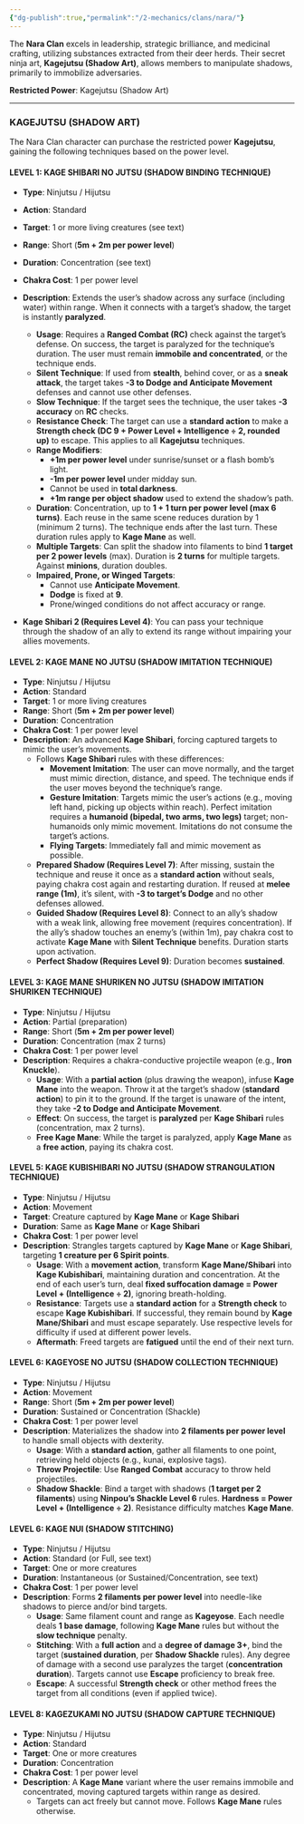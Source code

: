```yaml
---
{"dg-publish":true,"permalink":"/2-mechanics/clans/nara/"}
---
```


The **Nara Clan** excels in leadership, strategic brilliance, and medicinal crafting, utilizing substances extracted from their deer herds. Their secret ninja art, **Kagejutsu (Shadow Art)**, allows members to manipulate shadows, primarily to immobilize adversaries.

**Restricted Power**: Kagejutsu (Shadow Art)

---

### KAGEJUTSU (SHADOW ART)

The Nara Clan character can purchase the restricted power **Kagejutsu**, gaining the following techniques based on the power level.

#### LEVEL 1: KAGE SHIBARI NO JUTSU (SHADOW BINDING TECHNIQUE)

- **Type**: Ninjutsu / Hijutsu
- **Action**: Standard
- **Target**: 1 or more living creatures (see text)
- **Range**: Short (**5m + 2m per power level**)
- **Duration**: Concentration (see text)
- **Chakra Cost**: 1 per power level
- **Description**: Extends the user’s shadow across any surface (including water) within range. When it connects with a target’s shadow, the target is instantly **paralyzed**.
    - **Usage**: Requires a **Ranged Combat (RC)** check against the target’s defense. On success, the target is paralyzed for the technique’s duration. The user must remain **immobile and concentrated**, or the technique ends.
    - **Silent Technique**: If used from **stealth**, behind cover, or as a **sneak attack**, the target takes **-3 to Dodge and Anticipate Movement** defenses and cannot use other defenses.
    - **Slow Technique**: If the target sees the technique, the user takes **-3 accuracy** on **RC** checks.
    - **Resistance Check**: The target can use a **standard action** to make a **Strength check (DC 9 + Power Level + Intelligence ÷ 2, rounded up)** to escape. This applies to all **Kagejutsu** techniques.
    - **Range Modifiers**:
        - **+1m per power level** under sunrise/sunset or a flash bomb’s light.
        - **-1m per power level** under midday sun.
        - Cannot be used in **total darkness**.
        - **+1m range per object shadow** used to extend the shadow’s path.
    - **Duration**: Concentration, up to **1 + 1 turn per power level (max 6 turns)**. Each reuse in the same scene reduces duration by 1 (minimum 2 turns). The technique ends after the last turn. These duration rules apply to **Kage Mane** as well.
    - **Multiple Targets**: Can split the shadow into filaments to bind **1 target per 2 power levels** (max). Duration is **2 turns** for multiple targets. Against **minions**, duration doubles.
    - **Impaired, Prone, or Winged Targets**:
        - Cannot use **Anticipate Movement**.
        - **Dodge** is fixed at **9**.
        - Prone/winged conditions do not affect accuracy or range.

- **Kage Shibari 2 (Requires Level 4)**: You can pass your technique through the shadow of an ally to extend its range without impairing your allies movements.

#### LEVEL 2: KAGE MANE NO JUTSU (SHADOW IMITATION TECHNIQUE)

- **Type**: Ninjutsu / Hijutsu
- **Action**: Standard
- **Target**: 1 or more living creatures
- **Range**: Short (**5m + 2m per power level**)
- **Duration**: Concentration
- **Chakra Cost**: 1 per power level
- **Description**: An advanced **Kage Shibari**, forcing captured targets to mimic the user’s movements.
    - Follows **Kage Shibari** rules with these differences:
        - **Movement Imitation**: The user can move normally, and the target must mimic direction, distance, and speed. The technique ends if the user moves beyond the technique’s range.
        - **Gesture Imitation**: Targets mimic the user’s actions (e.g., moving left hand, picking up objects within reach). Perfect imitation requires a **humanoid (bipedal, two arms, two legs)** target; non-humanoids only mimic movement. Imitations do not consume the target’s actions.
        - **Flying Targets**: Immediately fall and mimic movement as possible.
    - **Prepared Shadow (Requires Level 7)**: After missing, sustain the technique and reuse it once as a **standard action** without seals, paying chakra cost again and restarting duration. If reused at **melee range (1m)**, it’s silent, with **-3 to target’s Dodge** and no other defenses allowed.
    - **Guided Shadow (Requires Level 8)**: Connect to an ally’s shadow with a weak link, allowing free movement (requires concentration). If the ally’s shadow touches an enemy’s (within 1m), pay chakra cost to activate **Kage Mane** with **Silent Technique** benefits. Duration starts upon activation.
    - **Perfect Shadow (Requires Level 9)**: Duration becomes **sustained**.

#### LEVEL 3: KAGE MANE SHURIKEN NO JUTSU (SHADOW IMITATION SHURIKEN TECHNIQUE)

- **Type**: Ninjutsu / Hijutsu
- **Action**: Partial (preparation)
- **Range**: Short (**5m + 2m per power level**)
- **Duration**: Concentration (max 2 turns)
- **Chakra Cost**: 1 per power level
- **Description**: Requires a chakra-conductive projectile weapon (e.g., **Iron Knuckle**).
    - **Usage**: With a **partial action** (plus drawing the weapon), infuse **Kage Mane** into the weapon. Throw it at the target’s shadow (**standard action**) to pin it to the ground. If the target is unaware of the intent, they take **-2 to Dodge and Anticipate Movement**.
    - **Effect**: On success, the target is **paralyzed** per **Kage Shibari** rules (concentration, max 2 turns).
    - **Free Kage Mane**: While the target is paralyzed, apply **Kage Mane** as a **free action**, paying its chakra cost.

#### LEVEL 5: KAGE KUBISHIBARI NO JUTSU (SHADOW STRANGULATION TECHNIQUE)

- **Type**: Ninjutsu / Hijutsu
- **Action**: Movement
- **Target**: Creature captured by **Kage Mane** or **Kage Shibari**
- **Duration**: Same as **Kage Mane** or **Kage Shibari**
- **Chakra Cost**: 1 per power level
- **Description**: Strangles targets captured by **Kage Mane** or **Kage Shibari**, targeting **1 creature per 6 Spirit points**.
    - **Usage**: With a **movement action**, transform **Kage Mane/Shibari** into **Kage Kubishibari**, maintaining duration and concentration. At the end of each user’s turn, deal **fixed suffocation damage = Power Level + (Intelligence ÷ 2)**, ignoring breath-holding.
    - **Resistance**: Targets use a **standard action** for a **Strength check** to escape **Kage Kubishibari**. If successful, they remain bound by **Kage Mane/Shibari** and must escape separately. Use respective levels for difficulty if used at different power levels.
    - **Aftermath**: Freed targets are **fatigued** until the end of their next turn.

#### LEVEL 6: KAGEYOSE NO JUTSU (SHADOW COLLECTION TECHNIQUE)

- **Type**: Ninjutsu / Hijutsu
- **Action**: Movement
- **Range**: Short (**5m + 2m per power level**)
- **Duration**: Sustained or Concentration (Shackle)
- **Chakra Cost**: 1 per power level
- **Description**: Materializes the shadow into **2 filaments per power level** to handle small objects with dexterity.
    - **Usage**: With a **standard action**, gather all filaments to one point, retrieving held objects (e.g., kunai, explosive tags).
    - **Throw Projectile**: Use **Ranged Combat** accuracy to throw held projectiles.
    - **Shadow Shackle**: Bind a target with shadows (**1 target per 2 filaments**) using **Ninpou’s Shackle Level 6** rules. **Hardness = Power Level + (Intelligence ÷ 2)**. Resistance difficulty matches **Kage Mane**.

#### LEVEL 6: KAGE NUI (SHADOW STITCHING)

- **Type**: Ninjutsu / Hijutsu
- **Action**: Standard (or Full, see text)
- **Target**: One or more creatures
- **Duration**: Instantaneous (or Sustained/Concentration, see text)
- **Chakra Cost**: 1 per power level
- **Description**: Forms **2 filaments per power level** into needle-like shadows to pierce and/or bind targets.
    - **Usage**: Same filament count and range as **Kageyose**. Each needle deals **1 base damage**, following **Kage Mane** rules but without the **slow technique** penalty.
    - **Stitching**: With a **full action** and a **degree of damage 3+**, bind the target (**sustained duration**, per **Shadow Shackle** rules). Any degree of damage with a second use paralyzes the target (**concentration duration**). Targets cannot use **Escape** proficiency to break free.
    - **Escape**: A successful **Strength check** or other method frees the target from all conditions (even if applied twice).

#### LEVEL 8: KAGEZUKAMI NO JUTSU (SHADOW CAPTURE TECHNIQUE)

- **Type**: Ninjutsu / Hijutsu
- **Action**: Standard
- **Target**: One or more creatures
- **Duration**: Concentration
- **Chakra Cost**: 1 per power level
- **Description**: A **Kage Mane** variant where the user remains immobile and concentrated, moving captured targets within range as desired.
    - Targets can act freely but cannot move. Follows **Kage Mane** rules otherwise.